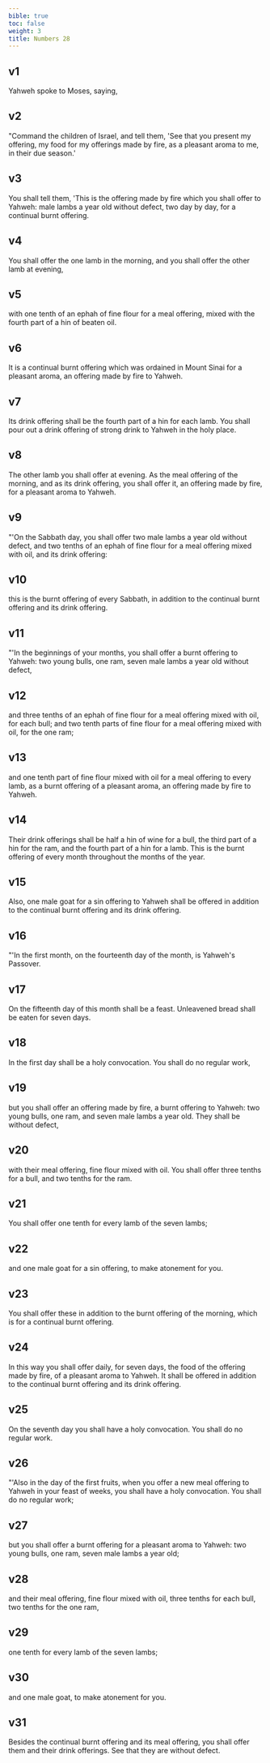 ```yaml
---
bible: true
toc: false
weight: 3
title: Numbers 28
---
```


## v1 
Yahweh spoke to Moses, saying, 

## v2 
"Command the children of Israel, and tell them, 'See that you present my offering, my food for my offerings made by fire, as a pleasant aroma to me, in their due season.' 

## v3 
You shall tell them, 'This is the offering made by fire which you shall offer to Yahweh: male lambs a year old without defect, two day by day, for a continual burnt offering. 

## v4 
You shall offer the one lamb in the morning, and you shall offer the other lamb at evening, 

## v5 
with one tenth of an ephah of fine flour for a meal offering, mixed with the fourth part of a hin of beaten oil. 

## v6 
It is a continual burnt offering which was ordained in Mount Sinai for a pleasant aroma, an offering made by fire to Yahweh. 

## v7 
Its drink offering shall be the fourth part of a hin for each lamb. You shall pour out a drink offering of strong drink to Yahweh in the holy place. 

## v8 
The other lamb you shall offer at evening. As the meal offering of the morning, and as its drink offering, you shall offer it, an offering made by fire, for a pleasant aroma to Yahweh. 

## v9 
"'On the Sabbath day, you shall offer two male lambs a year old without defect, and two tenths of an ephah of fine flour for a meal offering mixed with oil, and its drink offering: 

## v10 
this is the burnt offering of every Sabbath, in addition to the continual burnt offering and its drink offering. 

## v11 
"'In the beginnings of your months, you shall offer a burnt offering to Yahweh: two young bulls, one ram, seven male lambs a year old without defect, 

## v12 
and three tenths of an ephah of fine flour for a meal offering mixed with oil, for each bull; and two tenth parts of fine flour for a meal offering mixed with oil, for the one ram; 

## v13 
and one tenth part of fine flour mixed with oil for a meal offering to every lamb, as a burnt offering of a pleasant aroma, an offering made by fire to Yahweh. 

## v14 
Their drink offerings shall be half a hin of wine for a bull, the third part of a hin for the ram, and the fourth part of a hin for a lamb. This is the burnt offering of every month throughout the months of the year. 

## v15 
Also, one male goat for a sin offering to Yahweh shall be offered in addition to the continual burnt offering and its drink offering. 

## v16 
"'In the first month, on the fourteenth day of the month, is Yahweh's Passover. 

## v17 
On the fifteenth day of this month shall be a feast. Unleavened bread shall be eaten for seven days. 

## v18 
In the first day shall be a holy convocation. You shall do no regular work, 

## v19 
but you shall offer an offering made by fire, a burnt offering to Yahweh: two young bulls, one ram, and seven male lambs a year old. They shall be without defect, 

## v20 
with their meal offering, fine flour mixed with oil. You shall offer three tenths for a bull, and two tenths for the ram. 

## v21 
You shall offer one tenth for every lamb of the seven lambs; 

## v22 
and one male goat for a sin offering, to make atonement for you. 

## v23 
You shall offer these in addition to the burnt offering of the morning, which is for a continual burnt offering. 

## v24 
In this way you shall offer daily, for seven days, the food of the offering made by fire, of a pleasant aroma to Yahweh. It shall be offered in addition to the continual burnt offering and its drink offering. 

## v25 
On the seventh day you shall have a holy convocation. You shall do no regular work. 

## v26 
"'Also in the day of the first fruits, when you offer a new meal offering to Yahweh in your feast of weeks, you shall have a holy convocation. You shall do no regular work; 

## v27 
but you shall offer a burnt offering for a pleasant aroma to Yahweh: two young bulls, one ram, seven male lambs a year old; 

## v28 
and their meal offering, fine flour mixed with oil, three tenths for each bull, two tenths for the one ram, 

## v29 
one tenth for every lamb of the seven lambs; 

## v30 
and one male goat, to make atonement for you. 

## v31 
Besides the continual burnt offering and its meal offering, you shall offer them and their drink offerings. See that they are without defect.


